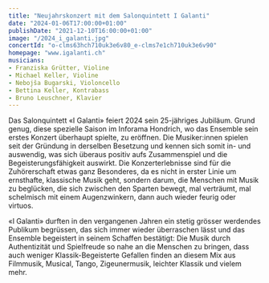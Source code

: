 ```yaml
---
title: "Neujahrskonzert mit dem Salonquintett I Galanti"
date: "2024-01-06T17:00:00+01:00"
publishDate: "2021-12-10T16:00:00+01:00"
image: "/2024_i_galanti.jpg"
concertId: "o-clms63hch710uk3e6v80_e-clms7e1ch710uk3e6v90"
homepage: "www.igalanti.ch"
musicians:
- Franziska Grütter, Violine
- Michael Keller, Violine
- Nebojša Bugarski, Violoncello
- Bettina Keller, Kontrabass
- Bruno Leuschner, Klavier
---
```


Das Salonquintett «I Galanti» feiert 2024 sein 25-jähriges Jubiläum. Grund genug, diese spezielle Saison im Inforama Hondrich, wo das
Ensemble sein erstes Konzert überhaupt spielte, zu eröffnen. Die Musiker:innen spielen seit der Gründung in derselben Besetzung
und kennen sich somit in- und auswendig, was sich überaus positiv aufs Zusammenspiel und die Begeisterungsfähigkeit auswirkt.
Die Konzerterlebnisse sind für die Zuhörerschaft etwas ganz Besonderes, da es nicht in erster Linie um ernsthafte, klassische Musik geht,
sondern darum, die Menschen mit Musik zu beglücken, die sich zwischen den Sparten bewegt, mal verträumt, mal schelmisch mit einem
Augenzwinkern, dann auch wieder feurig oder virtuos.

«I Galanti» durften in den vergangenen Jahren ein stetig grösser werdendes Publikum begrüssen, das sich immer wieder überraschen lässt
und das Ensemble begeistert in seinem Schaffen bestätigt: Die Musik durch Authentizität und Spielfreude so nahe an die Menschen zu bringen,
dass auch weniger Klassik-Begeisterte Gefallen finden an diesem Mix aus Filmmusik, Musical, Tango, Zigeunermusik, leichter Klassik und
vielem mehr.
